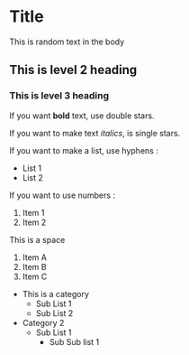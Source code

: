 # Title

This is random text in the body

## This is level 2 heading

### This is level 3 heading

If you want **bold** text, use double stars.

If you want to make text *italics*, is single stars.

If you want to make a list, use hyphens :
- List 1
- List 2

If you want to use numbers :
1. Item 1
2. Item 2


This is a space

1. Item A
1. Item B
1. Item C

- This is a category
  - Sub List 1
  - Sub List 2
- Category 2
  - Sub List 1
    - Sub Sub list 1
